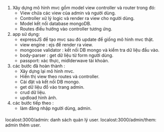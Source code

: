 1. Xây dựng mô hình mvc gồm model view controller và router trong đó:
	- View chứa các view của admin và người dùng.
	- Controller xử lý logic và render ra view cho người dùng.
	- Model kết nối database mongoDB.
	- Routes điều hướng vào controller tương ứng.
2. app sử dụng:
 	- expressJS để tạo mvc sau đó update để giống mô hình mvc thật.
 	- view engine : ejs để render ra view.
 	- mongoose validator : kết nối DB mongo và kiểm tra dữ liệu đầu vào.
 	- body-parser : get dữ liệu từ form người dùng.
	- passport: xác thực, midlderwave tài khoản.
3. các bước đã hoàn thành :
	- Xây dựng lại mô hình mvc.
 	- Hiển thị view theo routes và controller.
 	- Cài đặt và kết nối DB mongo.
	- get dữ liệu đổ vào trang admin.
	- crud dữ liệu.
 	- updload hình ảnh.
4. các bước tiếp theo :
	- làm đăng nhập người dùng, admin.

####
localost:3000/admin: danh sách quản lý user.
localost:3000/admin/them: admin thêm user.	
